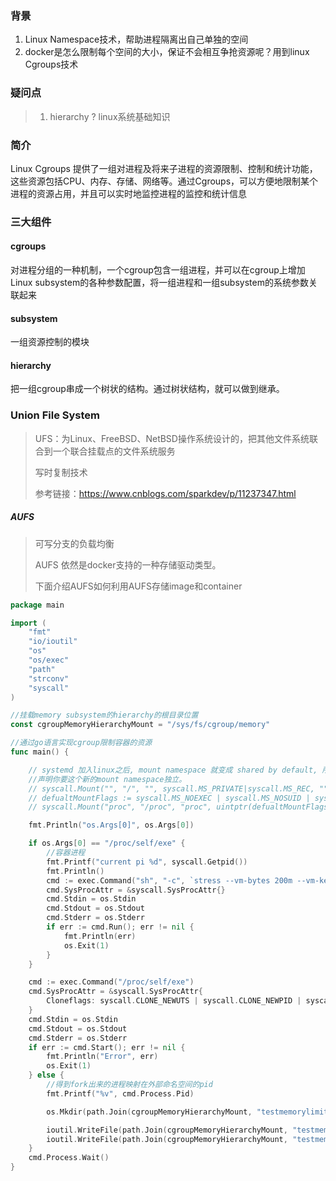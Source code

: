 ### 背景

1. Linux Namespace技术，帮助进程隔离出自己单独的空间
2. docker是怎么限制每个空间的大小，保证不会相互争抢资源呢？用到linux Cgroups技术

### 疑问点

> 1. hierarchy ? linux系统基础知识

### 简介

Linux Cgroups 提供了一组对进程及将来子进程的资源限制、控制和统计功能，这些资源包括CPU、内存、存储、网络等。通过Cgroups，可以方便地限制某个进程的资源占用，并且可以实时地监控进程的监控和统计信息



### 三大组件

#### cgroups

对进程分组的一种机制，一个cgroup包含一组进程，并可以在cgroup上增加Linux subsystem的各种参数配置，将一组进程和一组subsystem的系统参数关联起来

#### subsystem

一组资源控制的模块

#### hierarchy

把一组cgroup串成一个树状的结构。通过树状结构，就可以做到继承。



### Union File System

> UFS：为Linux、FreeBSD、NetBSD操作系统设计的，把其他文件系统联合到一个联合挂载点的文件系统服务
>
> 写时复制技术
>
> 参考链接：https://www.cnblogs.com/sparkdev/p/11237347.html

##### AUFS

> 可写分支的负载均衡
>
> AUFS 依然是docker支持的一种存储驱动类型。
>
> 下面介绍AUFS如何利用AUFS存储image和container

```go
package main

import (
	"fmt"
	"io/ioutil"
	"os"
	"os/exec"
	"path"
	"strconv"
	"syscall"
)

//挂载memory subsystem的hierarchy的根目录位置
const cgroupMemoryHierarchyMount = "/sys/fs/cgroup/memory"

//通过go语言实现cgroup限制容器的资源
func main() {

	// systemd 加入linux之后, mount namespace 就变成 shared by default, 所以你必须显示
	//声明你要这个新的mount namespace独立。
	// syscall.Mount("", "/", "", syscall.MS_PRIVATE|syscall.MS_REC, "")
	// defualtMountFlags := syscall.MS_NOEXEC | syscall.MS_NOSUID | syscall.MS_NODEV
	// syscall.Mount("proc", "/proc", "proc", uintptr(defualtMountFlags), "")

	fmt.Println("os.Args[0]", os.Args[0])

	if os.Args[0] == "/proc/self/exe" {
		//容器进程
		fmt.Printf("current pi %d", syscall.Getpid())
		fmt.Println()
		cmd := exec.Command("sh", "-c", `stress --vm-bytes 200m --vm-keep -m 1`)
		cmd.SysProcAttr = &syscall.SysProcAttr{}
		cmd.Stdin = os.Stdin
		cmd.Stdout = os.Stdout
		cmd.Stderr = os.Stderr
		if err := cmd.Run(); err != nil {
			fmt.Println(err)
			os.Exit(1)
		}
	}

	cmd := exec.Command("/proc/self/exe")
	cmd.SysProcAttr = &syscall.SysProcAttr{
		Cloneflags: syscall.CLONE_NEWUTS | syscall.CLONE_NEWPID | syscall.CLONE_NEWNS,
	}
	cmd.Stdin = os.Stdin
	cmd.Stdout = os.Stdout
	cmd.Stderr = os.Stderr
	if err := cmd.Start(); err != nil {
		fmt.Println("Error", err)
		os.Exit(1)
	} else {
		//得到fork出来的进程映射在外部命名空间的pid
		fmt.Printf("%v", cmd.Process.Pid)

		os.Mkdir(path.Join(cgroupMemoryHierarchyMount, "testmemorylimit"), 0755)

		ioutil.WriteFile(path.Join(cgroupMemoryHierarchyMount, "testmemorylimit", "tasks"), []byte(strconv.Itoa(cmd.Process.Pid)), 0644)
		ioutil.WriteFile(path.Join(cgroupMemoryHierarchyMount, "testmemorylimit", "memory.limit_in_bytes"), []byte("100m"), 0644)
	}
	cmd.Process.Wait()
}

```








